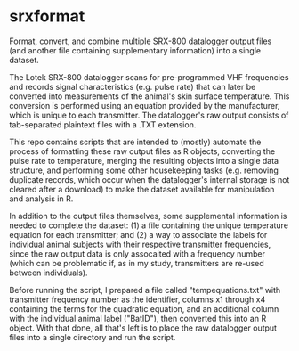 # srxformat
Format, convert, and combine multiple SRX-800 datalogger output files (and another file containing supplementary information) into a single dataset.

The Lotek SRX-800 datalogger scans for pre-programmed VHF frequencies and records signal characteristics (e.g. pulse rate) that can later be converted into measurements of the animal's skin surface temperature. This conversion is performed using an equation provided by the manufacturer, which is unique to each transmitter. The datalogger's raw output consists of tab-separated plaintext files with a .TXT extension.

This repo contains scripts that are intended to (mostly) automate the process of formatting these raw output files as R objects, converting the pulse rate to temperature, merging the resulting objects into a single data structure, and performing some other housekeeping tasks (e.g. removing duplicate records, which occur when the datalogger's internal storage is not cleared after a download) to make the dataset available for manipulation and analysis in R.

In addition to the output files themselves, some supplemental information is needed to complete the dataset: (1) a file containing the unique temperature equation for each transmitter; and (2) a way to associate the labels for individual animal subjects with their respective transmitter frequencies, since the raw output data is only assocaited with a frequency number (which can be problematic if, as in my study, transmitters are re-used between individuals).

Before running the script, I prepared a file called "tempequations.txt" with transmitter frequency number as the identifier, columns x1 through x4 containing the terms for the quadratic equation, and an additional column with the individual animal label ("BatID"), then converted this into an R object. With that done, all that's left is to place the raw datalogger output files into a single directory and run the script.
